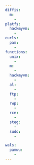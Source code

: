 ```yaml
---
diffis:
  m:
    -
platfs:
  hackmyvm:
    -
curls:
  pam:
    -
functions:
  unix:
    -
  m:
    -
  hackmyvm:
    -
  al:
    -
  ftp:
    -
  rwp:
    -
  rce:
    -
  steg:
    -
  sudo:
    -

wals:
  pamwu:
    -
---
```

